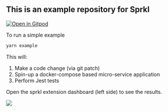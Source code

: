 ## This is an example repository for Sprkl
[![Open in Gitpod](https://gitpod.io/button/open-in-gitpod.svg)](https://gitpod.io/#https://github.com/sprkl-dev/use-sprkl)

To run a simple example 
```bash
yarn example
```

This will:
1. Make a code change (via git patch) 
2. Spin-up a docker-compose based micro-service application 
3. Perform Jest tests 

Open the sprkl extension dashboard (left side) to see the results.

![](https://lh5.googleusercontent.com/Gr0zXiDAvHUykcbo9YDGWxs-g71OG_tffLMTWQLT-FRtaO2zRXcJoENOAtZfpcaloenG1z9iioOzvRl3gMNWPfnOxW_VdlCHOJFsyxe4ehHPGcWGld57OH6yf2FV13bsJlKUH9C786pERUAcyBuLP3TrDVD9h0YCu-WYXQEqD0BNRiMif6Klb0Xi4Tu75Q)
